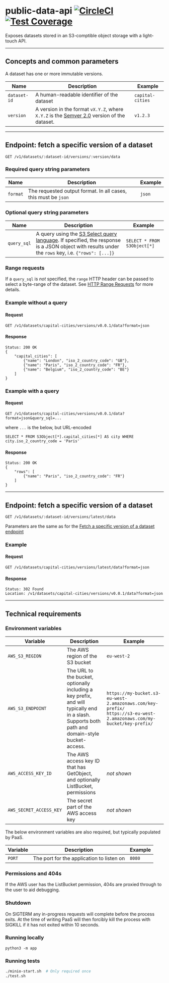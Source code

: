 # public-data-api [![CircleCI](https://circleci.com/gh/uktrade/public-data-api.svg?style=svg)](https://circleci.com/gh/uktrade/public-data-api) [![Test Coverage](https://api.codeclimate.com/v1/badges/68ec48283132a5273abc/test_coverage)](https://codeclimate.com/github/uktrade/public-data-api/test_coverage)

Exposes datasets stored in an S3-comptible object storage with a light-touch API.


---

## Concepts and common parameters

A dataset has one or more immutable versions.

| Name         | Description | Example
| ---          | ---         | --- 
| `dataset-id` | A human-readable identifier of the dataset | `capital-cities`
| `version`    | A version in the format `vX.Y.Z`, where `X.Y.Z` is the [Semver 2.0](https://semver.org/) version of the dataset. | `v1.2.3`


---

## Endpoint: fetch a specific version of a dataset

```
GET /v1/datasets/:dataset-id/versions/:version/data
```

### Required query string parameters

| Name      | Description | Example
| ---       | ---         | ---
| `format`  | The requested output format. In all cases, this must be `json` | `json`


### Optional query string parameters

| Name        | Description | Example
| ---         | ---         | ---
| `query_sql` | A query using the [S3 Select query language](https://docs.aws.amazon.com/AmazonS3/latest/dev/s3-glacier-select-sql-reference-select.html). If specified, the response is a JSON object with results under the `rows` key, i.e. `{"rows": [...]}` | `SELECT * FROM S3Object[*]`


### Range requests

If a `query_sql` is _not_ specified, the `range` HTTP header can be passed to select a byte-range of the dataset. See [HTTP Range Requests](https://developer.mozilla.org/en-US/docs/Web/HTTP/Range_requests) for more details.

### Example without a query

#### Request

```
GET /v1/datasets/capital-cities/versions/v0.0.1/data?format=json
```

#### Response

```
Status: 200 OK
{
    "capital_cities": [
        {"name": "London", "iso_2_country_code": "GB"},
        {"name": "Paris", "iso_2_country_code": "FR"},
        {"name": "Belgium", "iso_2_country_code": "BE"}
    ]
}
```

### Example with a query

#### Request

```
GET /v1/datasets/capital-cities/versions/v0.0.1/data?format=json&query_sql=...
```

where `...` is the below, but URL-encoded

```
SELECT * FROM S3Object[*].capital_cities[*] AS city WHERE city.iso_2_country_code = 'Paris'
```

#### Response

```
Status: 200 OK
{
    "rows": [
        {"name": "Paris", "iso_2_country_code": "FR"}
    ]
}
```


---

## Endpoint: fetch a specific version of a dataset

```
GET /v1/datasets/:dataset-id/versions/latest/data
```

Parameters are the same as for the [Fetch a specific version of a dataset endpoint](#endpoint-fetch-a-specific-version-of-a-dataset)

### Example

#### Request

```
GET /v1/datasets/capital-cities/versions/latest/data?format=json
```

#### Response

```
Status: 302 Found
Location: /v1/datasets/capital-cities/versions/v0.0.1/data?format=json
```


---

## Technical requirements

### Environment variables

| Variable                | Description | Example |
| ---                     | ---         | ---     |
| `AWS_S3_REGION`         | The AWS region of the S3 bucket | `eu-west-2`
| `AWS_S3_ENDPOINT`       | The URL to the bucket, optionally including a key prefix, and will typically end in a slash.<br>Supports both path and domain-style bucket-access. | `https://my-bucket.s3-eu-west-2.amazonaws.com/key-prefix/`<br>`https://s3-eu-west-2.amazonaws.com/my-bucket/key-prefix/`
| `AWS_ACCESS_KEY_ID`     | The AWS access key ID that has GetObject, and optionally ListBucket, permissions | _not shown_
| `AWS_SECRET_ACCESS_KEY` | The secret part of the AWS access key | _not shown_

The below environment variables are also required, but typically populated by PaaS.

| Variable        | Description | Example |
| ---             | ---         | ---     |
| `PORT`          | The port for the application to listen on | `8080`


### Permissions and 404s

If the AWS user has the ListBucket permission, 404s are proxied through to the user to aid debugging.


### Shutdown

On SIGTERM any in-progress requests will complete before the process exits. At the time of writing PaaS will then forcibly kill the process with SIGKILL if it has not exited within 10 seconds.


### Running locally

```
python3 -m app
```


### Running tests

```bash
./minio-start.sh  # Only required once
./test.sh
```
